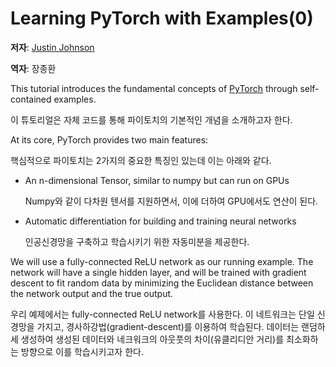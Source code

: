 # Learning PyTorch with Examples(0)

**저자**: [Justin Johnson](https://github.com/jcjohnson/pytorch-examples)

**역자**: 장종환

This tutorial introduces the fundamental concepts of [PyTorch](https://github.com/pytorch/pytorch) through self-contained examples.

이 튜토리얼은 자체 코드를 통해 파이토치의 기본적인 개념을 소개하고자 한다. 

At its core, PyTorch provides two main features:

핵심적으로 파이토치는 2가지의 중요한 특징인 있는데 이는 아래와 같다. 

- An n-dimensional Tensor, similar to numpy but can run on GPUs

  Numpy와 같이 다차원 텐서를 지원하면서, 이에 더하여 GPU에서도 연산이 된다.

- Automatic differentiation for building and training neural networks

  인공신경망을 구축하고 학습시키기 위한 자동미분을 제공한다. 

We will use a fully-connected ReLU network as our running example. The network will have a single hidden layer, and will be trained with gradient descent to fit random data by minimizing the Euclidean distance between the network output and the true output.

우리 예제에서는 fully-connected ReLU network를 사용한다. 이 네트워크는 단일 신경망을 가지고, 경사하강법(gradient-descent)를 이용하여 학습된다.  데이터는 랜덤하세 생성하여 생성된 데이터와 네크워크의 아웃풋의 차이(유클리디안 거리)를 최소화하는 방향으로 이를 학습시키고자 한다. 

